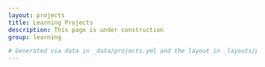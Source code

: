 ```yaml
---
layout: projects
title: Learning Projects
description: This page is under construction
group: learning

# Generated via data in _data/projects.yml and the layout in _layouts/projects.html
---
```

